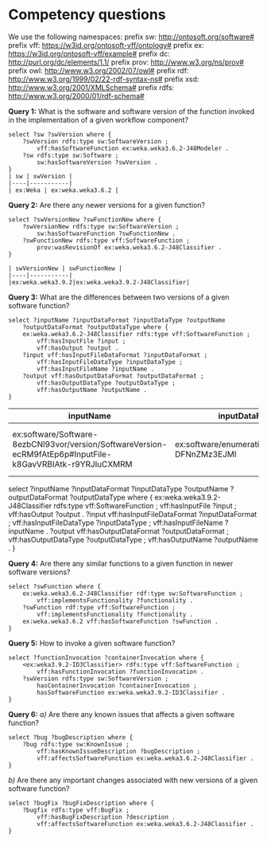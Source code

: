# Competency questions

We use the following namespaces:
prefix sw: <http://ontosoft.org/software#>
prefix vff: <https://w3id.org/ontosoft-vff/ontology#>
prefix ex: <https://w3id.org/ontosoft-vff/example#>
prefix dc: <http://purl.org/dc/elements/1.1/> 
prefix prov: <http://www.w3.org/ns/prov#> 
prefix owl:   <http://www.w3.org/2002/07/owl#> 
prefix rdf:   <http://www.w3.org/1999/02/22-rdf-syntax-ns#> 
prefix xsd:   <http://www.w3.org/2001/XMLSchema#> 
prefix rdfs:  <http://www.w3.org/2000/01/rdf-schema#> 

**Query 1:** What is the software and software version of the function invoked in the implementation of a given workflow component?

```sparql
select ?sw ?swVersion where {
	?swVersion rdfs:type sw:SoftwareVersion ;
		vff:hasSoftwareFunction ex:weka.weka3.6.2-J48Modeler .
	?sw rdfs:type sw:Software ;
		sw:hasSoftwareVersion ?swVersion .
}
| sw | swVersion |
|----|-----------|
| ex:Weka | ex:weka.weka3.6.2 |
```

**Query 2:** Are there any newer versions for a given function?

```sparql
select ?swVersionNew ?swFunctionNew where {
	?swVersionNew rdfs:type sw:SoftwareVersion ;
		sw:hasSoftwareFunction ?swFunctionNew .
	?swFunctionNew rdfs:type vff:SoftwareFunction ;
		prov:wasRevisionOf ex:weka.weka3.6.2-J48Classifier .
}

| swVersionNew | swFunctionNew |
|----|-----------|
|ex:weka.weka3.9.2|ex:weka.weka3.9.2-J48Classifier|

```

**Query 3:** What are the differences between two versions of
a given software function?

```sparql
select ?inputName ?inputDataFormat ?inputDataType ?outputName
	?outputDataFormat ?outputDataType where {
	ex:weka.weka3.6.2-J48Classifier rdfs:type vff:SoftwareFunction ;
		vff:hasInputFile ?input ;
		vff:hasOutput ?output .
	?input vff:hasInputFileDataFormat ?inputDataFormat ;
		vff:hasInputFileDataType ?inputDataType ;
		vff:hasInputFileName ?inputName .
	?output vff:hasOutputDataFormat ?outputDataFormat ;
		vff:hasOutputDataType ?outputDataType ;
		vff:hasOutputName ?outputName .
}
```

| inputName | inputDataFormat | inputDataType | outputName | outputDataFormat |	outputDataType |
|-----------|-----------------|---------------|------------|------------------|----------------|
| ex:software/Software-8ezbCNl93vor/version/SoftwareVersion-ecRM9fAtEp6p#InputFile-k8GavVRBIAtk-r9YRJluCXMRM | ex:software/enumerations#DataFormat-DFNnZMz3EJMI | ex:software/enumerations#DataType-4w8gVQsA6QgV | ex:software/Software-8ezbCNl93vor/version/SoftwareVersion-ecRM9fAtEp6p#Function-WjGNHbI2Eubi-WETPvoFZpbM4-0sk6P02oVrVQ | ex:software/enumerations#DataFormat-JAnfHQDDbrec | ex:software/enumerations#DataType-4xI3SRU2pkPU |

select ?inputName ?inputDataFormat ?inputDataType ?outputName
	?outputDataFormat ?outputDataType where {
	ex:weka.weka3.9.2-J48Classifier rdfs:type vff:SoftwareFunction ;
		vff:hasInputFile ?input ;
		vff:hasOutput ?output .
	?input vff:hasInputFileDataFormat ?inputDataFormat ;
		vff:hasInputFileDataType ?inputDataType ;
		vff:hasInputFileName ?inputName .
	?output vff:hasOutputDataFormat ?outputDataFormat ;
		vff:hasOutputDataType ?outputDataType ;
		vff:hasOutputName ?outputName .
}

**Query 4:** Are there any similar functions to a given function in newer software versions?

```sparql
select ?swFunction where {
	ex:weka.weka3.6.2-J48Classifier rdf:type sw:SoftwareFunction ;
		vff:implementsFunctionality ?functionality .
	?swFunction rdf:type vff:SoftwareFunction ;
		vff:implementsFunctionality ?functionality .
	ex:weka.weka3.6.2 vff:hasSoftwareFunction ?swFunction .
}
```

**Query 5:** How to invoke a given software function?

```sparql
select ?functionInvocation ?containerInvocation where {
	<ex:weka3.9.2-ID3Classifier> rdfs:type vff:SoftwareFunction ;
		vff:hasFunctionInvocation ?functionInvocation .
	?swVersion rdfs:type sw:SoftwareVersion ;
		hasContainerInvocation ?containerInvocation ;
		hasSoftwareFunction ex:weka.weka3.9.2-ID3Classifier .
}
```

**Query 6:** 
*a)* Are there any known issues that affects a given
software function?

```sparql
select ?bug ?bugDescription where {
	?bug rdfs:type sw:KnownIssue ;
		vff:hasKnownIssueDescription ?bugDescription ;
		vff:affectsSoftwareFunction ex:weka.weka3.6.2-J48Classifier .
}
```

*b)* Are there any important changes associated with new
versions of a given software function?

```sparql
select ?bugFix ?bugFixDescription where {
	?bugfix rdfs:type vff:BugFix ;
		vff:hasBugFixDescription ?description .
		vff:affectsSoftwareFunction ex:weka.weka3.6.2-J48Classifier .
}
```